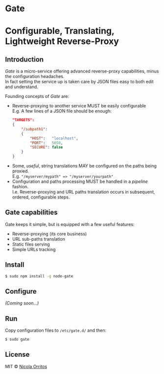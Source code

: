 Gate
====

# Configurable, Translating, Lightweight Reverse-Proxy


[npm-url]: https://npmjs.org/package/node-gate
[npm-image]: https://badge.fury.io/js/node-gate.svg
[daviddm-url]: https://david-dm.org/NicolaOrritos/node-gate.svg?theme=shields.io
[daviddm-image]: https://david-dm.org/NicolaOrritos/node-gate


## Introduction
_Gate_ is a micro-service offering advanced reverse-proxy capabilities, minus the configuration headaches.  
In fact setting the service up is taken care by JSON files easy to both edit and understand.

Founding concepts of _Gate_ are:
- Reverse-proxying to another service MUST be easily configurable  
  E.g. A few lines of a JSON file should be enough:
  ```JSON
  "TARGETS":
  {
      "/subpath1":
      {
          "HOST":   "localhost",
          "PORT":   5050,
          "SECURE": false
      }
  }
  ```
- Some, *useful*, string translations MAY be configured on the paths being proxied.  
  E.g. `"/myserver/mypath" => "/myserver/yourpath"`
- Configuration and paths processing MUST be handled in a _pipeline_ fashion.  
  I.e. Reverse-proxying and URL paths translation occurs in subsequent, ordered, configurable steps.

## Gate capabilities
Gate keeps it simple, but is equipped with a few useful features:
- Reverse-proxying (its core business)
- URL sub-paths translation
- Static files serving
- Simple URLs tracking


## Install

```sh
$ sudo npm install -g node-gate
```


## Configure

_(Coming soon...)_


## Run

Copy configuration files to `/etc/gate.d/` and then:

```sh
$ sudo gate
```


## License

MIT © [Nicola Orritos](nicolaorritos.github.io)
